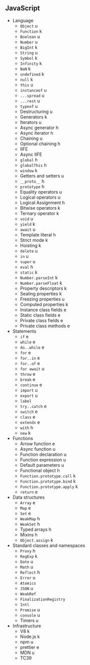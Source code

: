 ## JavaScript

- Language
  - `Object` u
  - `Function` k
  - `Boolean` u
  - `Number` u
  - `BigInt` k
  - `String` u
  - `Symbol` k
  - `Infinity` k
  - `NaN` k
  - `undefined` k
  - `null` k
  - `this` u
  - `instanceof` u
  - `...spread` u
  - `...rest` u
  - `typeof` u
  - Destructuring u
  - Generators k
  - Iterators u
  - Async generator h
  - Async iterator h
  - Chaining u
  - Optional chaining h
  - IIFE
  - Async IIFE
  - `global` h
  - `globalThis` h
  - `window` k
  - Getters and setters u
  - `__proto__` h
  - `prototype` h
  - Equality operators u
  - Logical operators u
  - Logical Assignment h
  - Bitwise operators k
  - Ternary operator k
  - `void` u
  - `yield` k
  - `await` u
  - Template literal h
  - Strict mode k
  - Hoisting k
  - `delete` u
  - `in` u
  - `super` u
  - `eval` h
  - `static` k
  - `Number.parseInt` k
  - `Number.parseFloat` k
  - Property descriptors k
  - Sealing properties k
  - Freezing properties u
  - Computed properties k
  - Instance class fields e
  - Static class fields e
  - Private class fields e
  - Private class methods e
- Statements
  - `if` e
  - `while` e
  - `do..while` e
  - `for` e
  - `for..in` e
  - `for..of` e
  - `for await` u
  - `throw` e
  - `break` e
  - `continue` e
  - `import` u
  - `export` u
  - `label`
  - `try..catch` e
  - `switch` e
  - `class` e
  - `extends` e
  - `with` h
  - `new` k
- Functions
  - Arrow function e
  - Async function u
  - Function declaration u
  - Function expression u
  - Default parameters u
  - Functional object h
  - `Function.prototype.call` k
  - `Function.prototype.bind` k
  - `Function.prototype.apply` k
  - `return` e
- Data structures
  - `Array` e
  - `Map` e
  - `Set` e
  - `WeakMap` h
  - `WeakSet` h
  - Typed arrays h
  - Mixins h
  - `Object.assign` k
- Standard classes and namespaces
  - `Proxy` h
  - `RegExp` k
  - `Date` u
  - `Math` u
  - `Reflect` h
  - `Error` u
  - `Atomics`
  - `JSON` u
  - `WeakRef`
  - `FinalizationRegistry`
  - `Intl`
  - `Promise` u
  - `console` u
  - Timers u
- Infrastructure
  - V8 k
  - Node.js k
  - npm u
  - prettier e
  - MDN u
  - TC39
